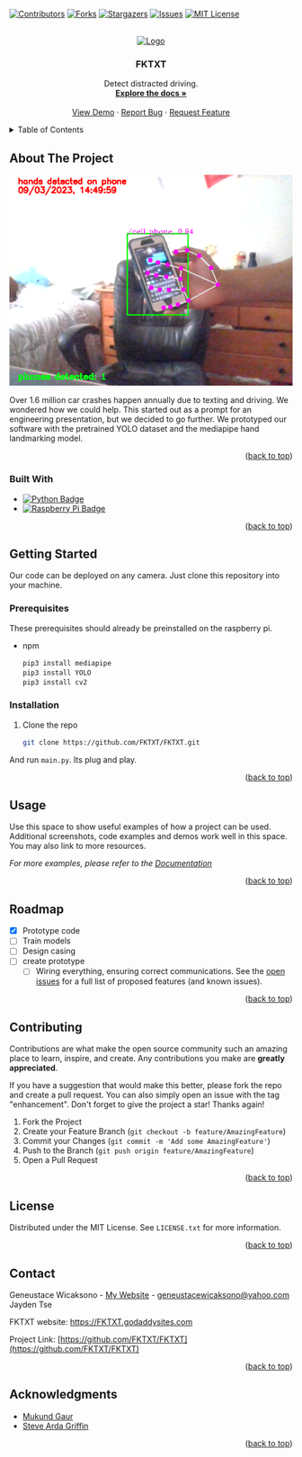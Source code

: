 <!-- Improved compatibility of back to top link: See: https://github.com/othneildrew/Best-README-Template/pull/73 -->
<a name="readme-top"></a>
<!--
*** Thanks for checking out the Best-README-Template. If you have a suggestion
*** that would make this better, please fork the repo and create a pull request
*** or simply open an issue with the tag "enhancement".
*** Don't forget to give the project a star!
*** Thanks again! Now go create something AMAZING! :D
-->



<!-- PROJECT SHIELDS -->
<!--
*** I'm using markdown "reference style" links for readability.
*** Reference links are enclosed in brackets [ ] instead of parentheses ( ).
*** See the bottom of this document for the declaration of the reference variables
*** for contributors-url, forks-url, etc. This is an optional, concise syntax you may use.
*** https://www.markdownguide.org/basic-syntax/#reference-style-links
-->
[![Contributors][contributors-shield]][contributors-url]
[![Forks][forks-shield]][forks-url]
[![Stargazers][stars-shield]][stars-url]
[![Issues][issues-shield]][issues-url]
[![MIT License][license-shield]][license-url]


<!-- PROJECT LOGO -->
<br />
<div align="center">
  <a href="https://github.com/FKTXT/FKTXT">
    <img src="https://cdn.sparkfun.com//assets/parts/1/3/5/1/9/15137-JeVois_Smart_Machine_Vision_Camera-04.jpg" alt="Logo">
  </a>

<h3 align="center">FKTXT</h3>

  <p align="center">
    Detect distracted driving.
    <br /> 
    <a href="https://github.com/FKTXT/FKTXT"><strong>Explore the docs »</strong></a>
    <br />
    <br />
    <a href="https://github.com/FKTXT/FKTXT">View Demo</a>
    ·
    <a href="https://github.com/FKTXT/FKTXT/issues">Report Bug</a>
    ·
    <a href="https://github.com/FKTXT/FKTXT/issues">Request Feature</a>
  </p>
</div>



<!-- TABLE OF CONTENTS -->
<details>
  <summary>Table of Contents</summary>
  <ol>
    <li>
      <a href="#about-the-project">About The Project</a>
      <ul>
        <li><a href="#built-with">Built With</a></li>
      </ul>
    </li>
    <li>
      <a href="#getting-started">Getting Started</a>
      <ul>
        <li><a href="#prerequisites">Prerequisites</a></li>
        <li><a href="#installation">Installation</a></li>
      </ul>
    </li>
    <li><a href="#usage">Usage</a></li>
    <li><a href="#roadmap">Roadmap</a></li>
    <li><a href="#contributing">Contributing</a></li>
    <li><a href="#license">License</a></li>
    <li><a href="#contact">Contact</a></li>
    <li><a href="#acknowledgments">Acknowledgments</a></li>
  </ol>
</details>



<!-- ABOUT THE PROJECT -->
## About The Project

[![Product Name Screen Shot][product-screenshot]](https://example.com)

Over 1.6 million car crashes happen annually due to texting and driving. We wondered how we could help. This started out as a prompt for an engineering presentation, but we decided to go further. We prototyped our software with the pretrained YOLO dataset and the mediapipe hand landmarking model. 

<p align="right">(<a href="#readme-top">back to top</a>)</p>



### Built With

* [![Python Badge][python]][python-url]
* [![Raspberry Pi Badge][rpi]][rpi-url]

<p align="right">(<a href="#readme-top">back to top</a>)</p>



<!-- GETTING STARTED -->
## Getting Started

Our code can be deployed on any camera.
Just clone this repository into your machine.

### Prerequisites

These prerequisites should already be preinstalled on the raspberry pi.
* npm
  ```sh
  pip3 install mediapipe
  pip3 install YOLO
  pip3 install cv2
  ```

### Installation


1. Clone the repo
   ```sh
   git clone https://github.com/FKTXT/FKTXT.git
   ```

And run `main.py`. Its plug and play.

<p align="right">(<a href="#readme-top">back to top</a>)</p>



<!-- USAGE EXAMPLES -->
## Usage

Use this space to show useful examples of how a project can be used. Additional screenshots, code examples and demos work well in this space. You may also link to more resources.

_For more examples, please refer to the [Documentation](https://example.com)_

<p align="right">(<a href="#readme-top">back to top</a>)</p>



<!-- ROADMAP -->
## Roadmap

- [X] Prototype code
- [ ] Train models
- [ ] Design casing
- [ ] create prototype
    - [ ] Wiring everything, ensuring correct communications.
See the [open issues](https://github.com/FKTXT/FKTXT/issues) for a full list of proposed features (and known issues).

<p align="right">(<a href="#readme-top">back to top</a>)</p>



<!-- CONTRIBUTING -->
## Contributing

Contributions are what make the open source community such an amazing place to learn, inspire, and create. Any contributions you make are **greatly appreciated**.

If you have a suggestion that would make this better, please fork the repo and create a pull request. You can also simply open an issue with the tag "enhancement".
Don't forget to give the project a star! Thanks again!

1. Fork the Project
2. Create your Feature Branch (`git checkout -b feature/AmazingFeature`)
3. Commit your Changes (`git commit -m 'Add some AmazingFeature'`)
4. Push to the Branch (`git push origin feature/AmazingFeature`)
5. Open a Pull Request

<p align="right">(<a href="#readme-top">back to top</a>)</p>



<!-- LICENSE -->
## License

Distributed under the MIT License. See `LICENSE.txt` for more information.

<p align="right">(<a href="#readme-top">back to top</a>)</p>



<!-- CONTACT -->
## Contact

Geneustace Wicaksono - [My Website](https://genewica.herokuapp.com) - geneustacewicaksono@yahoo.com
Jayden Tse

FKTXT website: https://FKTXT.godaddysites.com

Project Link: [https://github.com/FKTXT/FKTXT](https://github.com/FKTXT/FKTXT)

<p align="right">(<a href="#readme-top">back to top</a>)</p>



<!-- ACKNOWLEDGMENTS -->
## Acknowledgments

* [Mukund Gaur]()
* [Steve Arda Griffin]()

<p align="right">(<a href="#readme-top">back to top</a>)</p>



<!-- MARKDOWN LINKS & IMAGES -->
<!-- https://www.markdownguide.org/basic-syntax/#reference-style-links -->
[contributors-shield]: https://img.shields.io/github/contributors/FKTXT/FKTXT.svg?style=for-the-badge
[contributors-url]: https://github.com/FKTXT/FKTXT/graphs/contributors
[forks-shield]: https://img.shields.io/github/forks/FKTXT/FKTXT.svg?style=for-the-badge
[forks-url]: https://github.com/FKTXT/FKTXT/network/members
[stars-shield]: https://img.shields.io/github/stars/FKTXT/FKTXT.svg?style=for-the-badge
[stars-url]: https://github.com/FKTXT/FKTXT/stargazers
[issues-shield]: https://img.shields.io/github/issues/FKTXT/FKTXT.svg?style=for-the-badge
[issues-url]: https://github.com/FKTXT/FKTXT/issues
[license-shield]: https://img.shields.io/github/license/FKTXT/FKTXT.svg?style=for-the-badge
[license-url]: https://github.com/FKTXT/FKTXT/blob/master/LICENSE.txt
[linkedin-shield]: https://img.shields.io/badge/-LinkedIn-black.svg?style=for-the-badge&logo=linkedin&colorB=555
[linkedin-url]: https://linkedin.com/in/linkedin_username
[product-screenshot]: documentation/maindemo.png
[jumper]: images/jumper.png
[body]: images/body.png
[python]: https://img.shields.io/badge/Python-3776AB?style=for-the-badge&logo=python&logoColor=white
[python-url]: https://python.com
[rpi]: https://img.shields.io/badge/Raspberry%20Pi-A22846?style=for-the-badge&logo=Raspberry%20Pi&logoColor=white
[rpi-url]: https://raspberrypi.com
